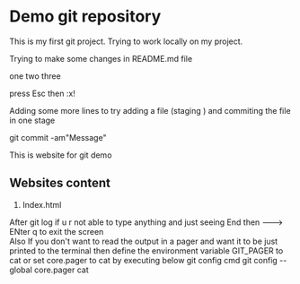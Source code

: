 # Demo git repository

This is my first git project.
Trying to work locally on my project.


Trying to make some changes in README.md file

one
two
three

press Esc
then :x!


Adding some more lines to 
try adding a file (staging ) and commiting the file in one stage

git commit -am"Message"

This is website for git demo

## Websites content

1. Index.html



After git log
if u r not able to type anything and just seeing End then ---> ENter q to exit the screen 	
Also If you don't want to read the output in a pager and want it to be just printed to the terminal then
define the environment variable GIT_PAGER to cat or set core.pager to cat by executing below git config cmd
 git config --global core.pager cat

